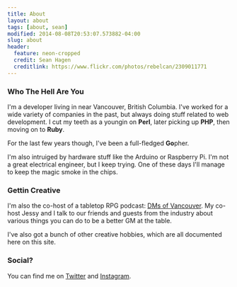 ```yaml
---
title: About
layout: about
tags: [about, sean]
modified: 2014-08-08T20:53:07.573882-04:00
slug: about
header:
  feature: neon-cropped
  credit: Sean Hagen
  creditlink: https://www.flickr.com/photos/rebelcan/2309011771
--- 
```


### Who The Hell Are You

I'm a developer living in near Vancouver, British Columbia. I've worked for a
wide variety of companies in the past, but always doing stuff related to web
development. I cut my teeth as a youngin on **Perl**, later picking up
**PHP**, then moving on to **Ruby**. 

For the last few years though, I've been a full-fledged **Go**pher. 

I'm also intruiged by hardware stuff like the Arduino or Raspberry Pi. I'm not a
great electrical engineer, but I keep trying. One of these days I'll manage to
keep the magic smoke in the chips.

### Gettin Creative

I'm also the co-host of a tabletop RPG podcast: [DMs of
Vancouver](http://dmsofvancouver.ca). My co-host Jessy and I talk to our friends
and guests from the industry about various things you can do to be a better GM
at the table. 

I've also got a bunch of other creative hobbies, which are all documented here
on this site.

### Social?

You can find me on [Twitter](https://twitter.com/seanphagen) and [Instagram](https://www.instagram.com/seanpatrickhagen/).
